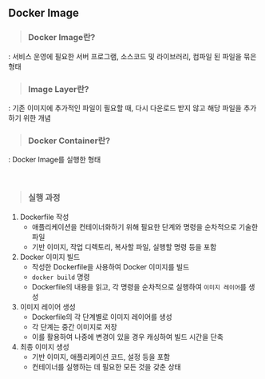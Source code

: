 ## Docker Image

> ### Docker Image란?

: 서비스 운영에 필요한 서버 프로그램, 소스코드 및 라이브러리, 컴파일 된 파일을 묶은 형태

> ### Image Layer란?

: 기존 이미지에 추가적인 파일이 필요할 때, 다시 다운로드 받지 않고 해당 파일을 추가하기 위한 개념

> ### Docker Container란?

: Docker Image를 실행한 형태

<br>

> ### 실행 과정

1. Dockerfile 작성
   - 애플리케이션을 컨테이너화하기 위해 필요한 단계와 명령을 순차적으로 기술한 파일
   - 기반 이미지, 작업 디렉토리, 복사할 파일, 실행할 명령 등을 포함
2. Docker 이미지 빌드
   - 작성한 Dockerfile을 사용하여 Docker 이미지를 빌드
   - `docker build` 명령
   - Dockerfile의 내용을 읽고, 각 명령을 순차적으로 실행하여 `이미지 레이어`를 생성
3. 이미지 레이어 생성
   - Dockerfile의 각 단계별로 이미지 레이어를 생성
   - 각 단계는 중간 이미지로 저장
   - 이를 활용하여 나중에 변경이 있을 경우 캐싱하여 빌드 시간을 단축
4. 최종 이미지 생성
   - 기반 이미지, 애플리케이션 코드, 설정 등을 포함
   - 컨테이너를 실행하는 데 필요한 모든 것을 갖춘 상태

